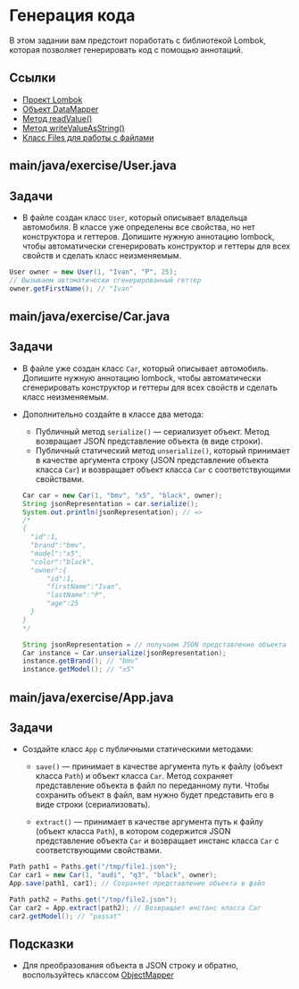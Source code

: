 # Генерация кода

В этом задании вам предстоит поработать с библиотекой Lombok, которая позволяет генерировать код с помощью аннотаций.

## Ссылки

* [Проект Lombok](https://projectlombok.org/)
* [Объект DataMapper](https://fasterxml.github.io/jackson-databind/javadoc/2.7/com/fasterxml/jackson/databind/ObjectMapper.html)
* [Метод readValue()](https://fasterxml.github.io/jackson-databind/javadoc/2.7/com/fasterxml/jackson/databind/ObjectMapper.html#readValue(java.lang.String,%20java.lang.Class))
* [Метод writeValueAsString()](https://fasterxml.github.io/jackson-databind/javadoc/2.7/com/fasterxml/jackson/databind/ObjectMapper.html#writeValueAsString(java.lang.Object))
* [Класс Files для работы с файлами](https://docs.oracle.com/en/java/javase/11/docs/api/java.base/java/nio/file/Files.html)

## main/java/exercise/User.java

## Задачи

* В файле создан класс `User`, который описывает владельца автомобиля. В классе уже определены все свойства, но нет конструктора и геттеров. Допишите нужную аннотацию lombock, чтобы автоматически сгенерировать конструктор и геттеры для всех свойств и сделать класс неизменяемым.

```java
User owner = new User(1, "Ivan", "P", 25);
// Вызываем автоматически сгенерированный геттер
owner.getFirstName(); // "Ivan"
```

## main/java/exercise/Car.java

## Задачи

* В файле уже создан класс `Car`, который описывает автомобиль. Допишите нужную аннотацию lombock, чтобы автоматически сгенерировать конструктор и геттеры для всех свойств и сделать класс неизменяемым.

* Дополнительно создайте в классе два метода:

  * Публичный метод `serialize()` — cериализует объект. Метод возвращает JSON представление объекта (в виде строки).
  * Публичный статический метод `unserialize()`, который принимает в качестве аргумента строку (JSON представление объекта класса `Car`) и возвращает объект класса `Car` с соответствующими свойствами.

  ```java
  Car car = new Car(1, "bmv", "x5", "black", owner);
  String jsonRepresentation = car.serialize();
  System.out.println(jsonRepresentation); // =>
  /*
  {
    "id":1,
    "brand":"bmv",
    "model":"x5",
    "color":"black",
    "owner":{
        "id":1,
        "firstName":"Ivan",
        "lastName":"P",
        "age":25
    }
  }
  */

  String jsonRepresentation = // получаем JSON представление объекта
  Car instance = Car.unserialize(jsonRepresentation);
  instance.getBrand(); // "bmv"
  instance.getModel(); // "x5"
  ```

## main/java/exercise/App.java

## Задачи

* Создайте класс `App` с публичными статическими методами:

  * `save()` — принимает в качестве аргумента путь к файлу (объект класса `Path`) и объект класса `Car`. Метод сохраняет представление объекта в файл по переданному пути. Чтобы сохранить объект в файл, вам нужно будет представить его в виде строки (сериализовать).

  * `extract()` — принимает в качестве аргумента путь к файлу (объект класса `Path`), в котором содержится JSON представление объекта `Car` и возвращает инстанс класса `Car` с соответствующими свойствами.

```java
Path path1 = Paths.get("/tmp/file1.json");
Car car1 = new Car(1, "audi", "q3", "black", owner);
App.save(path1, car1); // Сохраняет представление объекта в файл

Path path2 = Paths.get("/tmp/file2.json");
Car car2 = App.extract(path2); // Возвращает инстанс класса Car
car2.getModel(); // "passat"
```

## Подсказки

* Для преобразования объекта в JSON строку и обратно, воспользуйтесь классом [ObjectMapper](https://fasterxml.github.io/jackson-databind/javadoc/2.7/com/fasterxml/jackson/databind/ObjectMapper.html)
